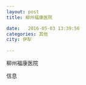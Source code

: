 ```yaml
--- 
layout: post 
title: 柳州福康医院

date:   2016-05-03 13:39:56 
categories: 其他  
city: 伊犁
  
--- 
```

   
柳州福康医院

信息


